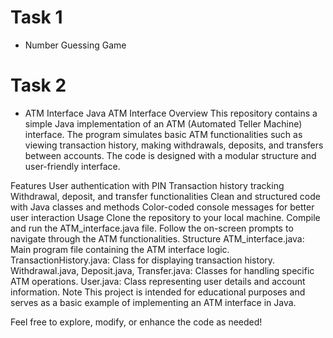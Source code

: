 # Task 1
* Number Guessing Game

# Task 2
* ATM Interface
Java ATM Interface
Overview
This repository contains a simple Java implementation of an ATM (Automated Teller Machine) interface. The program simulates basic ATM functionalities such as viewing transaction history, making withdrawals, deposits, and transfers between accounts. The code is designed with a modular structure and user-friendly interface.

Features
User authentication with PIN
Transaction history tracking
Withdrawal, deposit, and transfer functionalities
Clean and structured code with Java classes and methods
Color-coded console messages for better user interaction
Usage
Clone the repository to your local machine.
Compile and run the ATM_interface.java file.
Follow the on-screen prompts to navigate through the ATM functionalities.
Structure
ATM_interface.java: Main program file containing the ATM interface logic.
TransactionHistory.java: Class for displaying transaction history.
Withdrawal.java, Deposit.java, Transfer.java: Classes for handling specific ATM operations.
User.java: Class representing user details and account information.
Note
This project is intended for educational purposes and serves as a basic example of implementing an ATM interface in Java.

Feel free to explore, modify, or enhance the code as needed!

